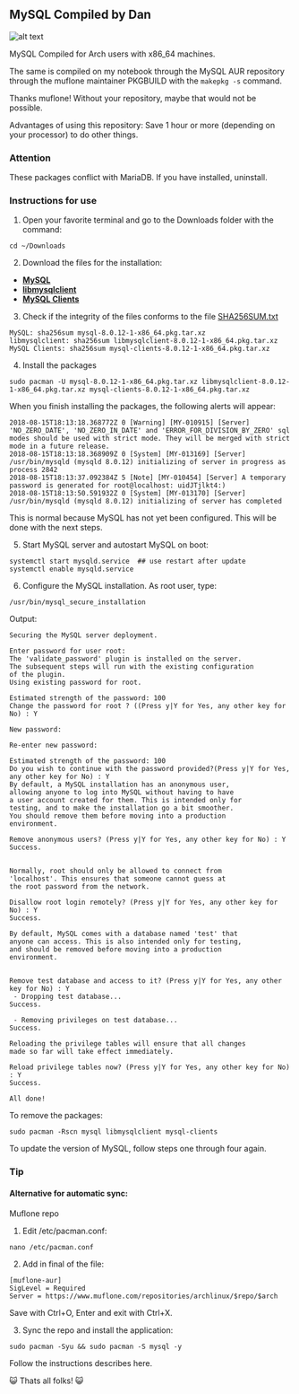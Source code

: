 ## MySQL Compiled by Dan
 
![alt text](https://github.com/dansnts/mysqlcompiled/blob/master/img/logo-mysql-170x115.png "Logo MySQL")

MySQL Compiled for Arch users with x86_64 machines.

The same is compiled on my notebook through the MySQL AUR repository through the muflone maintainer PKGBUILD with the ``` makepkg -s ``` command.

Thanks muflone! Without your repository, maybe that would not be possible.

Advantages of using this repository: Save 1 hour or more (depending on your processor) to do other things.

### Attention
These packages conflict with MariaDB. If you have installed, uninstall.

### Instructions for use
1. Open your favorite terminal and go to the Downloads folder with the command:
```
cd ~/Downloads
```

2. Download the files for the installation:
* [**MySQL**](https://github.com/linusdan/mysqlcompiled/blob/master/files/8.0.12/mysql-8.0.12-1-x86_64.pkg.tar.xz)
* [**libmysqlclient**](https://github.com/linusdan/mysqlcompiled/blob/master/files/8.0.12/libmysqlclient-8.0.12-1-x86_64.pkg.tar.xz)
* [**MySQL Clients**](https://github.com/linusdan/mysqlcompiled/blob/master/files/8.0.12/mysql-clients-8.0.12-1-x86_64.pkg.tar.xz)

3. Check if the integrity of the files conforms to the file [SHA256SUM.txt](https://github.com/linusdan/mysqlcompiled/blob/master/files/8.0.12/SHA256SUM.txt)
```
MySQL: sha256sum mysql-8.0.12-1-x86_64.pkg.tar.xz
libmysqlclient: sha256sum libmysqlclient-8.0.12-1-x86_64.pkg.tar.xz
MySQL Clients: sha256sum mysql-clients-8.0.12-1-x86_64.pkg.tar.xz
```

4. Install the packages

```
sudo pacman -U mysql-8.0.12-1-x86_64.pkg.tar.xz libmysqlclient-8.0.12-1-x86_64.pkg.tar.xz mysql-clients-8.0.12-1-x86_64.pkg.tar.xz
```

When you finish installing the packages, the following alerts will appear:

```
2018-08-15T18:13:18.368772Z 0 [Warning] [MY-010915] [Server] 'NO_ZERO_DATE', 'NO_ZERO_IN_DATE' and 'ERROR_FOR_DIVISION_BY_ZERO' sql modes should be used with strict mode. They will be merged with strict mode in a future release.
2018-08-15T18:13:18.368909Z 0 [System] [MY-013169] [Server] /usr/bin/mysqld (mysqld 8.0.12) initializing of server in progress as process 2842
2018-08-15T18:13:37.092384Z 5 [Note] [MY-010454] [Server] A temporary password is generated for root@localhost: uidJTjlkt4:)
2018-08-15T18:13:50.591932Z 0 [System] [MY-013170] [Server] /usr/bin/mysqld (mysqld 8.0.12) initializing of server has completed
```
This is normal because MySQL has not yet been configured. This will be done with the next steps.

5. Start MySQL server and autostart MySQL on boot:

```
systemctl start mysqld.service  ## use restart after update
systemctl enable mysqld.service
```

6. Configure the MySQL installation. As root user, type:

``` code
/usr/bin/mysql_secure_installation
```

Output:

```
Securing the MySQL server deployment.

Enter password for user root:
The 'validate_password' plugin is installed on the server.
The subsequent steps will run with the existing configuration
of the plugin.
Using existing password for root.

Estimated strength of the password: 100
Change the password for root ? ((Press y|Y for Yes, any other key for No) : Y

New password:

Re-enter new password:

Estimated strength of the password: 100
Do you wish to continue with the password provided?(Press y|Y for Yes, any other key for No) : Y
By default, a MySQL installation has an anonymous user,
allowing anyone to log into MySQL without having to have
a user account created for them. This is intended only for
testing, and to make the installation go a bit smoother.
You should remove them before moving into a production
environment.

Remove anonymous users? (Press y|Y for Yes, any other key for No) : Y
Success.


Normally, root should only be allowed to connect from
'localhost'. This ensures that someone cannot guess at
the root password from the network.

Disallow root login remotely? (Press y|Y for Yes, any other key for No) : Y
Success.

By default, MySQL comes with a database named 'test' that
anyone can access. This is also intended only for testing,
and should be removed before moving into a production
environment.


Remove test database and access to it? (Press y|Y for Yes, any other key for No) : Y
 - Dropping test database...
Success.

 - Removing privileges on test database...
Success.

Reloading the privilege tables will ensure that all changes
made so far will take effect immediately.

Reload privilege tables now? (Press y|Y for Yes, any other key for No) : Y
Success.

All done!
```

To remove the packages:

```
sudo pacman -Rscn mysql libmysqlclient mysql-clients

```

To update the version of MySQL, follow steps one through four again.

### Tip

#### Alternative for automatic sync:
Muflone repo

1. Edit /etc/pacman.conf:
```
nano /etc/pacman.conf
```

2. Add in final of the file:
```
[muflone-aur]
SigLevel = Required
Server = https://www.muflone.com/repositories/archlinux/$repo/$arch
```
Save with Ctrl+O, Enter and exit with Ctrl+X.

3. Sync the repo and install the application:
```
sudo pacman -Syu && sudo pacman -S mysql -y
```
Follow the instructions describes here.

:smiley_cat: Thats all folks! :smiley_cat:

